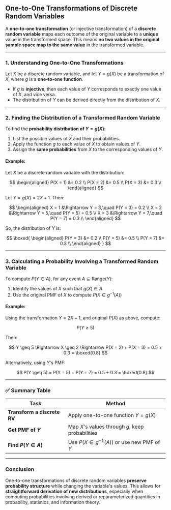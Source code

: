 ## **One-to-One Transformations of Discrete Random Variables**

A **one-to-one transformation** (or injective transformation) of a **discrete random variable** 
maps each outcome of the original variable to a **unique** value in the transformed space. 
This means **no two values in the original sample space map to the same value** in the 
transformed variable.

---

### **1. Understanding One-to-One Transformations**

Let $`X`$ be a discrete random variable, and let $`Y = g(X)`$ be a transformation of $`X`$, 
where $g$ is a **one-to-one function**.

* If $`g`$ is **injective**, then each value of $`Y`$ corresponds to exactly one value of $`X`$, and vice versa.
* The distribution of $`Y`$ can be derived directly from the distribution of $`X`$.

---

### **2. Finding the Distribution of a Transformed Random Variable**

To find the **probability distribution of $`Y = g(X)`$**:

1. List the possible values of $`X`$ and their probabilities.
2. Apply the function $`g`$ to each value of $`X`$ to obtain values of $`Y`$.
3. Assign the **same probabilities** from $`X`$ to the corresponding values of $`Y`$.

#### **Example:**

Let $`X`$ be a discrete random variable with the distribution:

$$
\begin{aligned}
P(X = 1) &= 0.2 \\
P(X = 2) &= 0.5 \\
P(X = 3) &= 0.3 \\
\end{aligned}
$$

Let $`Y = g(X) = 2X + 1`$. Then:

$$
\begin{aligned}
X = 1 &\Rightarrow Y = 3,\quad P(Y = 3) = 0.2 \\
X = 2 &\Rightarrow Y = 5,\quad P(Y = 5) = 0.5 \\
X = 3 &\Rightarrow Y = 7,\quad P(Y = 7) = 0.3 \\
\end{aligned}
$$

So, the distribution of $`Y`$ is:

$$
\boxed{
\begin{aligned}
P(Y = 3) &= 0.2 \\
P(Y = 5) &= 0.5 \\
P(Y = 7) &= 0.3 \\
\end{aligned}
}
$$

---

### **3. Calculating a Probability Involving a Transformed Random Variable**

To compute $`P(Y \in A)`$, for any event $`A \subseteq \text{Range}(Y)`$:

1. Identify the values of $`X`$ such that $`g(X) \in A`$
2. Use the original PMF of $`X`$ to compute $`P(X \in g^{-1}(A))`$

#### **Example:**

Using the transformation $`Y = 2X + 1`$, and original $`P(X)`$ as above, compute:

$$
P(Y \geq 5)
$$

Then:

$$
Y \geq 5 \Rightarrow X \geq 2
\Rightarrow P(X = 2) + P(X = 3) = 0.5 + 0.3 = \boxed{0.8}
$$

Alternatively, using $`Y`$'s PMF:

$$
P(Y \geq 5) = P(Y = 5) + P(Y = 7) = 0.5 + 0.3 = \boxed{0.8}
$$

---

### ✅ **Summary Table**

| Task                        | Method                                           |
| --------------------------- | ------------------------------------------------ |
| **Transform a discrete RV** | Apply one-to-one function $`Y = g(X)`$             |
| **Get PMF of $Y$**          | Map $X$'s values through $`g`$, keep probabilities |
| **Find $P(Y \in A)$**       | Use $`P(X \in g^{-1}(A))`$ or use new PMF of $`Y`$   |

---

### **Conclusion**

One-to-one transformations of discrete random variables **preserve probability structure** 
while changing the variable's values. This allows for **straightforward derivation of new distributions**, 
especially when computing probabilities involving derived or reparameterized 
quantities in probability, statistics, and information theory.
